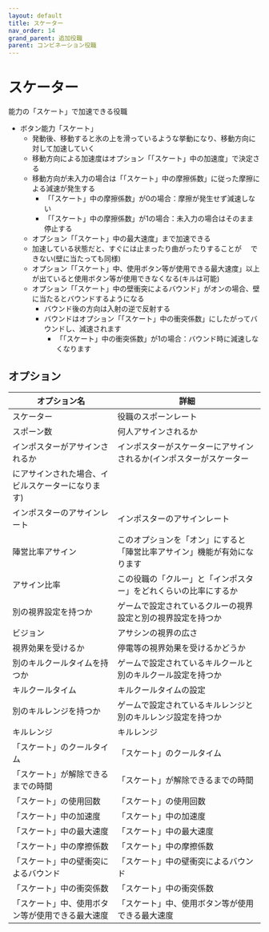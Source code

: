 ```yaml
---
layout: default
title: スケーター
nav_order: 14
grand_parent: 追加役職
parent: コンビネーション役職
---
```


# スケーター
能力の「スケート」で加速できる役職
 - ボタン能力「スケート」
   - 発動後、移動すると氷の上を滑っているような挙動になり、移動方向に対して加速していく
    - 移動方向による加速度はオプション「「スケート」中の加速度」で決定さる
    - 移動方向が未入力の場合は「「スケート」中の摩擦係数」に従った摩擦による減速が発生する
        - 「「スケート」中の摩擦係数」が0の場合：摩擦が発生せず減速しない
        - 「「スケート」中の摩擦係数」が1の場合：未入力の場合はそのまま停止する
    - オプション「「スケート」中の最大速度」まで加速できる
   - 加速している状態だと、すぐには止まったり曲がったりすることが
　できない(壁に当たっても同様)
   - オプション「「スケート」中、使用ボタン等が使用できる最大速度」以上が出ていると使用ボタン等が使用できなくなる(キルは可能)
   - オプション「「スケート」中の壁衝突によるバウンド」がオンの場合、壁に当たるとバウンドするようになる
      - バウンド後の方向は入射の逆で反射する
      - バウンドはオプション「「スケート」中の衝突係数」にしたがってバウンドし、減速されます
          - 「「スケート」中の衝突係数」が1の場合：バウンド時に減速しなくなります

## オプション

|  オプション名 |  詳細  |
| ---- | ---- |
|  スケーター  | 役職のスポーンレート |
|  スポーン数  | 何人アサインされるか |
|  インポスターがアサインされるか  | インポスターがスケーターにアサインされるか(インポスターがスケーター
にアサインされた場合、イビルスケーターになります) |
|  インポスターのアサインレート  | インポスターのアサインレート |
| 陣営比率アサイン | このオプションを「オン」にすると「陣営比率アサイン」機能が有効になります |
| アサイン比率 | この役職の「クルー」と「インポスター」をどれくらいの比率にするか |
|  別の視界設定を持つか  |  ゲームで設定されているクルーの視界設定と別の視界設定を持つか  |
|  ビジョン  |  アサシンの視界の広さ  |
|  視界効果を受けるか  |  停電等の視界効果を受けるかどうか  |
|  別のキルクールタイムを持つか  | ゲームで設定されているキルクールと別のキルクール設定を持つか |
|  キルクールタイム  |  キルクールタイムの設定  |
|  別のキルレンジを持つか  |  ゲームで設定されているキルレンジと別のキルレンジ設定を持つか  |
|  キルレンジ  |  キルレンジ  |
|  「スケート」のクールタイム  |  「スケート」のクールタイム  |
|  「スケート」が解除できるまでの時間  |  「スケート」が解除できるまでの時間  |
|  「スケート」の使用回数  |  「スケート」の使用回数  |
|  「スケート」中の加速度  |  「スケート」中の加速度  |
|  「スケート」中の最大速度  |  「スケート」中の最大速度  |
|  「スケート」中の摩擦係数  |  「スケート」中の摩擦係数  |
|  「スケート」中の壁衝突によるバウンド  |  「スケート」中の壁衝突によるバウンド  |
|  「スケート」中の衝突係数  |  「スケート」中の衝突係数  |
|  「スケート」中、使用ボタン等が使用できる最大速度  |  「スケート」中、使用ボタン等が使用できる最大速度  |
